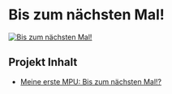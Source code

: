 # Bis zum nächsten Mal!

[![Bis zum nächsten Mal!](https://github.com/michael-holzheu/bis-zum-naechsten-mal/raw/main/Pictures/Titel-4-3.jpg)](https://www.holzheu.de/meine-erste-mpu-bis-zum-naechsten-mal)

## Projekt Inhalt

 - [Meine erste MPU: Bis zum nächsten Mal!?](https://github.com/michael-holzheu/Bis-zum-naechsten-Mal/blob/main/Blog/Meine-erste-MPU-Bis-zum-naechsten-Mal.html)
